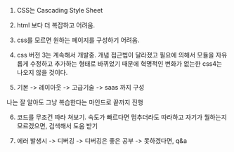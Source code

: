1. CSS는 Cascading Style Sheet

2. html 보다 더 복잡하고 어려움.

3. css를 모르면 원하는 페이지를 구성하기 어려움.

4. css 버전 3는 계속해서 개발중. 개념 접근법이 달라졌고 필요에 의해서 모듈을 자유롭게 수정하고 추가하는 형태로 바뀌었기 때문에 혁명적인 변화가 없는한 css4는 나오지 않을 것이다.

5. 기본 -> 레이아웃 -> 고급기술 -> saas 까지 구성

나는 잘 알아도 그냥 복습한다는 마인드로 끝까지 진행

6. 코드를 무조건 따라 쳐보기. 속도가 빠르다면 멈추더라도 따라하고 자기가 뭘하는지 모르겠으면, 검색해서 도움 받기

7. 에러 발생시 -> 디버깅 -> 디버깅은 좋은 공부 -> 못하겠다면, q&a
